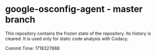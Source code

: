 # google-osconfig-agent - master branch

This repository contains the frozen state of the repository.
Its history is cleared. It is used only for static code
analysis with Codacy.

Commit Time: 1718327888